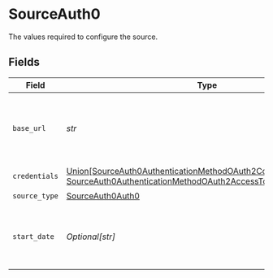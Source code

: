 # SourceAuth0

The values required to configure the source.


## Fields

| Field                                                                                                                                                                           | Type                                                                                                                                                                            | Required                                                                                                                                                                        | Description                                                                                                                                                                     | Example                                                                                                                                                                         |
| ------------------------------------------------------------------------------------------------------------------------------------------------------------------------------- | ------------------------------------------------------------------------------------------------------------------------------------------------------------------------------- | ------------------------------------------------------------------------------------------------------------------------------------------------------------------------------- | ------------------------------------------------------------------------------------------------------------------------------------------------------------------------------- | ------------------------------------------------------------------------------------------------------------------------------------------------------------------------------- |
| `base_url`                                                                                                                                                                      | *str*                                                                                                                                                                           | :heavy_check_mark:                                                                                                                                                              | The Authentication API is served over HTTPS. All URLs referenced in the documentation have the following base `https://YOUR_DOMAIN`                                             | https://dev-yourOrg.us.auth0.com/                                                                                                                                               |
| `credentials`                                                                                                                                                                   | [Union[SourceAuth0AuthenticationMethodOAuth2ConfidentialApplication, SourceAuth0AuthenticationMethodOAuth2AccessToken]](../../models/shared/sourceauth0authenticationmethod.md) | :heavy_check_mark:                                                                                                                                                              | N/A                                                                                                                                                                             |                                                                                                                                                                                 |
| `source_type`                                                                                                                                                                   | [SourceAuth0Auth0](../../models/shared/sourceauth0auth0.md)                                                                                                                     | :heavy_check_mark:                                                                                                                                                              | N/A                                                                                                                                                                             |                                                                                                                                                                                 |
| `start_date`                                                                                                                                                                    | *Optional[str]*                                                                                                                                                                 | :heavy_minus_sign:                                                                                                                                                              | UTC date and time in the format 2017-01-25T00:00:00Z. Any data before this date will not be replicated.                                                                         | 2023-08-05T00:43:59.244Z                                                                                                                                                        |